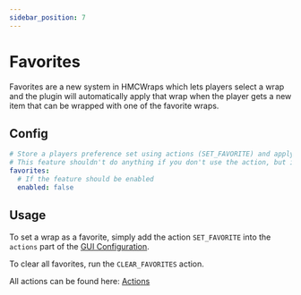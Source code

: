 ```yaml
---
sidebar_position: 7
---
```


# Favorites
Favorites are a new system in HMCWraps which lets players select a wrap and the plugin will automatically apply that wrap when the player gets a new item that can be wrapped with one of the favorite wraps.

## Config
```yaml
# Store a players preference set using actions (SET_FAVORITE) and apply it on pick up and inventory move
# This feature shouldn't do anything if you don't use the action, but if you have and don't want it anymore, disable this again
favorites:
  # If the feature should be enabled
  enabled: false
  ```

## Usage
To set a wrap as a favorite, simply add the action `SET_FAVORITE` into the `actions` part of the [GUI Configuration](https://docs.hibiscusmc.com/hmcwraps/config/gui).

To clear all favorites, run the `CLEAR_FAVORITES` action.

All actions can be found here: [Actions](https://docs.hibiscusmc.com/hmcwraps/config/actions)